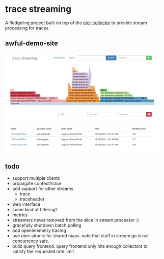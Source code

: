 # trace streaming

A fledgeling project built on top of the [otel-collector](https://github.com/open-telemetry/opentelemetry-collector) to provide stream processing for traces.

## awful-demo-site

![awful demo site](./awful-demo-site.png)

## todo

- support multiple clients
- propagate context/trace
- add support for other streams
  - trace
  - traceheader
- web interface
- some kind of filtering?
- metrics
- streamers never removed from the slice in stream processor :)
- gracefully shutdown batch polling
- add opentelemetry tracing
- use uber atomic for shared maps.  note that stuff in stream.go is not concurrency safe.
- build query frontend.  query frontend only hits enough collectors to satisfy the requested rate limit